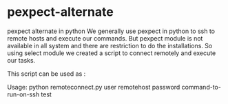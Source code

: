 # pexpect-alternate
pexpect alternate in python
 We generally use pexpect in python to ssh to remote hosts and execute our commands. But pexpect module is not available in all system and there are restriction to do the installations.
 So using select module we created a script to connect remotely and execute our tasks.  

This script can be used as :

Usage: 
python remoteconnect.py user remotehost password command-to-run-on-ssh
test                              
